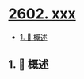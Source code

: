 # [2602. xxx](https://github.com/Tdahuyou/TNotes.leetcode/tree/main/notes/2602.%20xxx)

<!-- region:toc -->

- [1. 📝 概述](#1--概述)

<!-- endregion:toc -->

## 1. 📝 概述
